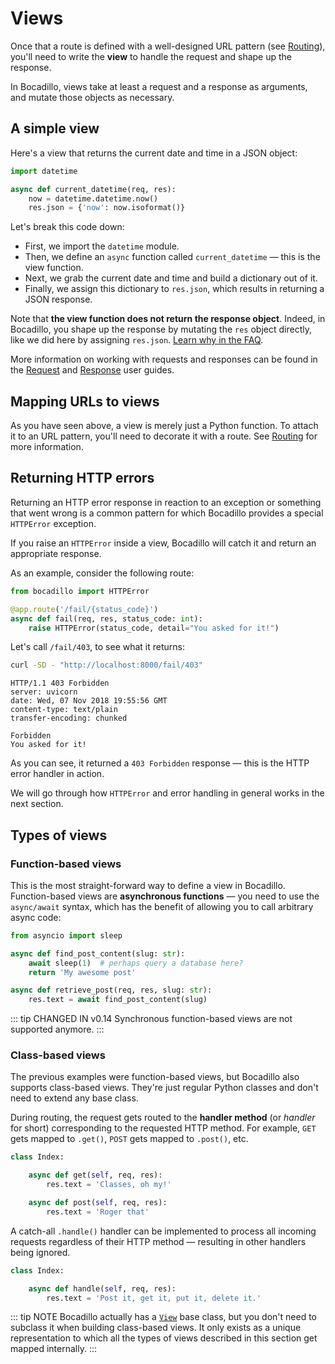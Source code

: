 # Views

Once that a route is defined with a well-designed URL pattern (see [Routing]), you'll need to write the **view** to handle the request and shape up the response.

[routing]: ./routing.md

In Bocadillo, views take at least a request and a response as arguments, and mutate those objects as necessary.

## A simple view

Here's a view that returns the current date and time in a JSON object:

```python
import datetime

async def current_datetime(req, res):
    now = datetime.datetime.now()
    res.json = {'now': now.isoformat()}
```

Let's break this code down:

- First, we import the `datetime` module.
- Then, we define an `async` function called `current_datetime` — this is the view function.
- Next, we grab the current date and time and build a dictionary out of it.
- Finally, we assign this dictionary to `res.json`, which results in returning a JSON response.

Note that **the view function does not return the response object**. Indeed, in Bocadillo, you shape up the response by mutating the `res` object directly, like we did here by assigning `res.json`. [Learn why in the FAQ](/faq/#why-pass-the-request-and-response-around-everywhere).

More information on working with requests and responses can be found in the [Request] and [Response] user guides.

[request]: requests.md
[response]: responses.md

## Mapping URLs to views

As you have seen above, a view is merely just a Python function. To attach it to an URL pattern, you'll need to decorate it with a route. See [Routing] for more information.

## Returning HTTP errors

Returning an HTTP error response in reaction to an exception or something that went wrong is a common pattern for which Bocadillo provides a special `HTTPError` exception.

If you raise an `HTTPError` inside a view, Bocadillo will catch it and
return an appropriate response.

As an example, consider the following route:

```python
from bocadillo import HTTPError

@app.route('/fail/{status_code}')
async def fail(req, res, status_code: int):
    raise HTTPError(status_code, detail="You asked for it!")
```

Let's call `/fail/403`, to see what it returns:

```bash
curl -SD - "http://localhost:8000/fail/403"
```

```http
HTTP/1.1 403 Forbidden
server: uvicorn
date: Wed, 07 Nov 2018 19:55:56 GMT
content-type: text/plain
transfer-encoding: chunked

Forbidden
You asked for it!
```

As you can see, it returned a `403 Forbidden` response — this is the HTTP error handler in action.

We will go through how `HTTPError` and error handling in general works in the next section.

## Types of views

### Function-based views

This is the most straight-forward way to define a view in Bocadillo. Function-based views are **asynchronous functions** — you need to use the `async/await` syntax, which has the benefit of allowing you to call arbitrary async code:

```python
from asyncio import sleep

async def find_post_content(slug: str):
    await sleep(1)  # perhaps query a database here?
    return 'My awesome post'

async def retrieve_post(req, res, slug: str):
    res.text = await find_post_content(slug)
```

::: tip CHANGED IN v0.14
Synchronous function-based views are not supported anymore.
:::

### Class-based views

The previous examples were function-based views, but Bocadillo also supports class-based views. They're just regular Python classes and don't need to extend any base class.

During routing, the request gets routed to the **handler method** (or _handler_ for short) corresponding to the requested HTTP method. For example, `GET` gets mapped to `.get()`, `POST` gets mapped to `.post()`, etc.

```python
class Index:

    async def get(self, req, res):
        res.text = 'Classes, oh my!'

    async def post(self, req, res):
        res.text = 'Roger that'
```

A catch-all `.handle()` handler can be implemented to process all incoming
requests regardless of their HTTP method — resulting in other handlers being ignored.

```python
class Index:

    async def handle(self, req, res):
        res.text = 'Post it, get it, put it, delete it.'
```

::: tip NOTE
Bocadillo actually has a [`View`](/api/views.md#view) base class, but you don't need to subclass it when building class-based views. It only exists as a unique representation to which all the types of views described in this section get mapped internally.
:::
